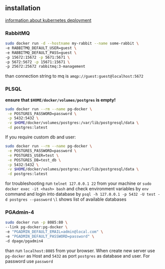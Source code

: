 ## installation

[information about kubernetes deployment](https://stackoverflow.com/questions/25540711/docker-postgres-pgadmin-local-connection)

### RabbitMQ
```bash
sudo docker run -d --hostname my-rabbit --name some-rabbit \
-e RABBITMQ_DEFAULT_USER=guest \
-e RABBITMQ_DEFAULT_PASS=guest \
-p 15672:15672 -p 5671:5671 \
-p 5672:5672 -p 15671:15671 \
-p 25672:25672 rabbitmq:3-management
```

than connection string to mq is `amqp://guest:guest@localhost:5672`

### PLSQL

**ensure that `$HOME/docker/volumes/postgres` is empty!**

```bash
sudo docker run --rm --name pg-docker \
 -e POSTGRES_PASSWORD=password \
 -p 5432:5432 \
 -v $HOME/docker/volumes/postgres:/var/lib/postgresql/data \
 -d postgres:latest
```


If you require custom db and user:
```bash
sudo docker run --rm --name pg-docker \
 -e POSTGRES_PASSWORD=password \
 -e POSTGRES_USER=test \
 -e POSTGRES_DB=test_db \
 -p 5432:5432 \
 -v $HOME/docker/volumes/postgres:/var/lib/postgresql/data \
 -d postgres:latest
```


for troubleshooting run `telnet 127.0.0.1 22` from your machine
or `sudo docker exec -it <hash> bash` and check environment variables 
by `env` command and login into database by `psql -h 127.0.0.1 -p 5432 -U test -d postgres --password`
`\l` shows list of available databases

### PGAdmin-4

```bash
sudo docker run -p 8085:80 \
--link pg-docker:pg-docker \
-e "PGADMIN_DEFAULT_EMAIL=admin@local.com" \
-e "PGADMIN_DEFAULT_PASSWORD=password" \
-d dpage/pgadmin4
```

than run `localhost:8085` from your browser.
When create new server use `pg-docker` as Host and `5432` as port 
`postgres` as database and user. For password use `password`

